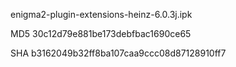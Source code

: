 enigma2-plugin-extensions-heinz-6.0.3j.ipk

MD5 30c12d79e881be173debfbac1690ce65

SHA b3162049b32ff8ba107caa9ccc08d87128910ff7
